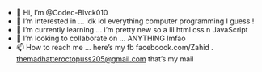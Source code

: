 - 👋 Hi, I’m @Codec-Blvck010
- 👀 I’m interested in ... idk lol everything computer programming I guess !
- 🌱 I’m currently learning ... i’m pretty new so a lil html css n JavaScript
- 💞️ I’m looking to collaborate on ... ANYTHING lmfao 
- 📫 How to reach me ... here’s my fb faceboook.com/Zahid . themadhatteroctopuss205@gmail.com that’s my mail

<!---
Codec-Blvck010/Codec-Blvck010 is a ✨ special ✨ repository because its `README.md` (this file) appears on your GitHub profile.
You can click the Preview link to take a look at your changes.
--->
